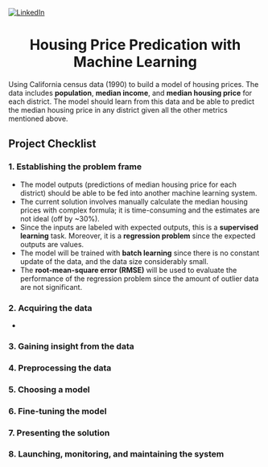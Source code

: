 <a name="readme-top"></a>

[![LinkedIn][linkedin-shield]][linkedin-url]
<!-- PROJECT TITLE -->
<div align="center">
<h1 align="center"> Housing Price Predication with Machine Learning </h1>
</div>

Using California census data (1990) to build a model of housing prices. The data includes
**population**, **median income**, and **median housing price** for each district. The model should
learn from this data and be able to predict the median housing price in any district given
all the other metrics mentioned above.

## Project Checklist

### 1. Establishing the problem frame

- The model outputs (predictions of median housing price for each district) should be able to be fed into another machine learning system.
- The current solution involves manually calculate the median housing prices with complex formula; it is
time-consuming and the estimates are not ideal (off by ~30%).
- Since the inputs are labeled with expected outputs, this is a **supervised learning** task. Moreover, it
is a **regression problem** since the expected outputs are values.
- The model will be trained with **batch learning** since there is no constant update 
of the data, and the data size considerably small.
- The **root-mean-square error (RMSE)** will be used to evaluate the performance of the regression problem since the amount of outlier data are not significant.

### 2. Acquiring the data

- 

### 3. Gaining insight from the data


### 4. Preprocessing the data


### 5. Choosing a model


### 6. Fine-tuning the model


### 7. Presenting the solution


### 8. Launching, monitoring, and maintaining the system




<!-- MARKDOWN LINKS & IMAGES -->
<!-- https://www.markdownguide.org/basic-syntax/#reference-style-links -->
[linkedin-shield]: https://img.shields.io/badge/-LinkedIn-black.svg?style=for-the-badge&logo=linkedin&colorB=555
[linkedin-url]: https://www.linkedin.com/in/colin-z/
